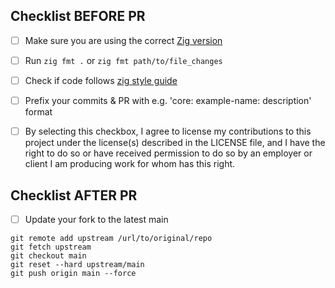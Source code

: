 

## Checklist BEFORE PR
- [ ] Make sure you are using the correct [Zig version](https://github.com/hexops/mach#supported-zig-version)
- [ ] Run `zig fmt .` or `zig fmt path/to/file_changes`
- [ ] Check if code follows [zig style guide](https://ziglang.org/documentation/master/#Style-Guide)
- [ ] Prefix your commits & PR with e.g. 'core: example-name: description' format
- [ ] By selecting this checkbox, I agree to license my contributions to this project under the license(s) described in the LICENSE file, and I have the right to do so or have received permission to do so by an employer or client I am producing work for whom has this right.



## Checklist AFTER PR

- [ ] Update your fork to the latest main

```
git remote add upstream /url/to/original/repo
git fetch upstream
git checkout main
git reset --hard upstream/main  
git push origin main --force
```